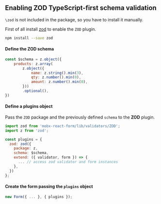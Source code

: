 ## Enabling ZOD TypeScript-first schema validation

`\zod` is not included in the package, so you have to install it manually.

First of all install [zod](https://github.com/colinhacks/zod) to enable the `ZOD` plugin.

```bash
npm install --save zod
```

#### Define the ZOD schema

```javascript
const $schema = z.object({
	products: z.array(
		z.object({
			name: z.string().min(3),
			qty: z.number().min(0),
			amount: z.number().min(0),
		}))
		.optional(),
})
```

#### Define a plugins object

Pass the `ZOD` package and the previously defined `schema` to the **ZOD** plugin.

```javascript
import zod from 'mobx-react-form/lib/validators/ZOD';
import z from 'zod';

const plugins = {
  zod: zod({
    package: z,
    schema: $schema,
    extend: ({ validator, form }) => {
      ... // access zod validator and form instances
    },
  })
};
```

#### Create the form passing the `plugins` object

```javascript
new Form({ ... }, { plugins });
```
